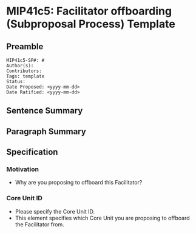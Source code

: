 # MIP41c5: Facilitator offboarding (Subproposal Process) Template

## Preamble

```
MIP41c5-SP#: #
Author(s):
Contributors:
Tags: template
Status:
Date Proposed: <yyyy-mm-dd>
Date Ratified: <yyyy-mm-dd>
```

## Sentence Summary

## Paragraph Summary

## Specification

### Motivation

- Why are you proposing to offboard this Facilitator?

### Core Unit ID

- Please specify the Core Unit ID.
- This element specifies which Core Unit you are proposing to offboard the Facilitator from.
